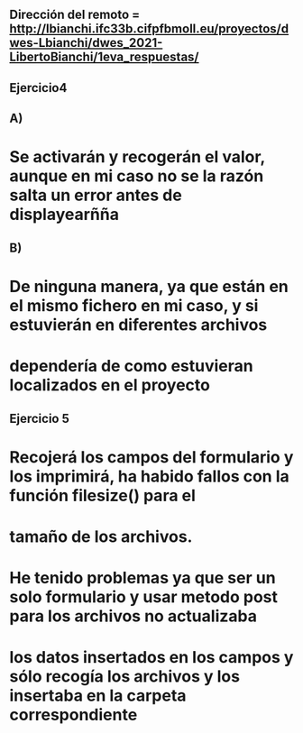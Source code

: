 ## Dirección del remoto = http://lbianchi.ifc33b.cifpfbmoll.eu/proyectos/dwes-Lbianchi/dwes_2021-LibertoBianchi/1eva_respuestas/

## Ejercicio4
## A)
# Se activarán y recogerán el valor, aunque en mi caso no se la razón salta un error antes de displayearñña
## B)
# De ninguna manera, ya que están en el mismo fichero en mi caso, y si estuvierán en diferentes archivos
# dependería de como estuvieran localizados en el proyecto

## Ejercicio 5
# Recojerá los campos del formulario y los imprimirá, ha habido fallos con la función filesize() para el
# tamaño de los archivos.
# He tenido problemas ya que ser un solo formulario y usar metodo post para los archivos no actualizaba
# los datos insertados en los campos y sólo recogía los archivos y los insertaba en la carpeta correspondiente